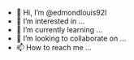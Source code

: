 - 👋 Hi, I’m @edmondlouis92l
- 👀 I’m interested in ...
- 🌱 I’m currently learning ...
- 💞️ I’m looking to collaborate on ...
- 📫 How to reach me ...

<!---
edmondlouis92l/edmondlouis92l is a ✨ special ✨ repository because its `README.md` (this file) appears on your GitHub profile.
You can click the Preview link to take a look at your changes.
--->
